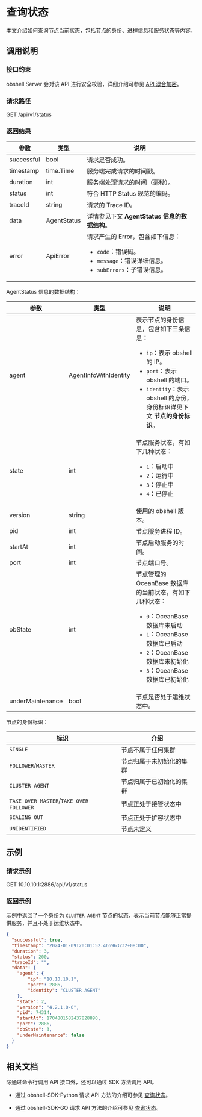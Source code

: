 # 查询状态

本文介绍如何查询节点当前状态，包括节点的身份、进程信息和服务状态等内容。

## 调用说明

### 接口约束

obshell Server 会对该 API 进行安全校验，详细介绍可参见 [API 混合加密](200.api-hybrid-encryption.md)。

### 请求路径

GET /api/v1/status

### 返回结果

| 参数 | 类型 | 说明 |
| --- | --- | --- |
| successful | bool | 请求是否成功。 |
| timestamp | time.Time | 服务端完成请求的时间戳。 |
| duration | int | 服务端处理请求的时间（毫秒）。 |
| status | int | 符合 HTTP Status 规范的编码。 |
| traceId | string | 请求的 Trace ID。 |
| data | AgentStatus | 详情参见下文 **AgentStatus 信息的数据结构**。 |
| error | ApiError | 请求产生的 Error，包含如下信息：<ul><li>`code`：错误码。</li><li>`message`：错误详细信息。</li><li>`subErrors`：子错误信息。</li></ul> |

AgentStatus 信息的数据结构：

| 参数 | 类型 | 说明 |
| --- | --- | --- |
| agent | AgentInfoWithIdentity | 表示节点的身份信息，包含如下三条信息：<ul><li>`ip`：表示 obshell 的 IP。</li><li>`port`：表示 obshell 的端口。</li><li>`identity`：表示 obshell 的身份，身份标识详见下文 <b>节点的身份标识</b>。</li></ul> |
| state | int | 节点服务状态，有如下几种状态：<ul><li>`1`：启动中</li><li>`2`：运行中</li><li>`3`：停止中</li><li>`4`：已停止</li></ul> |
| version | string | 使用的 obshell 版本。 |
| pid | int | 节点服务进程 ID。 |
| startAt | int | 节点启动服务的时间。 |
| port | int | 节点端口号。 |
| obState | int | 节点管理的 OceanBase 数据库的当前状态，有如下几种状态：<ul><li>`0`：OceanBase 数据库未启动</li><li>`1`：OceanBase 数据库已启动</li><li>`2`：OceanBase 数据库未初始化</li><li>`3`：OceanBase 数据库已初始化</li></ul> |
| underMaintenance | bool | 节点是否处于运维状态中。 |

节点的身份标识：

| 标识 | 介绍 |
| --- | --- |
| `SINGLE` | 节点不属于任何集群 |
| `FOLLOWER`/`MASTER` | 节点归属于未初始化的集群 |
| `CLUSTER AGENT` | 节点归属于已初始化的集群 |
| `TAKE OVER MASTER`/`TAKE OVER FOLLOWER` | 节点正处于接管状态中 |
| `SCALING OUT` | 节点正处于扩容状态中 |
| `UNIDENTIFIED` | 节点未定义 |

## 示例

### 请求示例

GET 10.10.10.1:2886/api/v1/status

### 返回示例

示例中返回了一个身份为 `CLUSTER AGENT` 节点的状态，表示当前节点能够正常提供服务，并且不处于运维状态中。

```json
{
  "successful": true,
  "timestamp": "2024-01-09T20:01:52.466963232+08:00",
  "duration": 3,
  "status": 200,
  "traceId": "",
  "data": {
    "agent": {
        "ip": "10.10.10.1",
        "port": 2886,
        "identity": "CLUSTER AGENT"
    },
    "state": 2,
    "version": "4.2.1.0-0",
    "pid": 74314,
    "startAt": 1704801582437828890,
    "port": 2886,
    "obState": 3,
    "underMaintenance": false
  }
}
```

## 相关文档

除通过命令行调用 API 接口外，还可以通过 SDK 方法调用 API。

* 通过 obshell-SDK-Python 请求 API 方法的介绍可参见 [查询状态](../500.obshell-sdk-reference/100.python/1600.get-status-of-python.md)。

* 通过 obshell-SDK-GO 请求 API 方法的介绍可参见 [查询状态](../500.obshell-sdk-reference/200.go/1600.get-status-of-go.md)。
